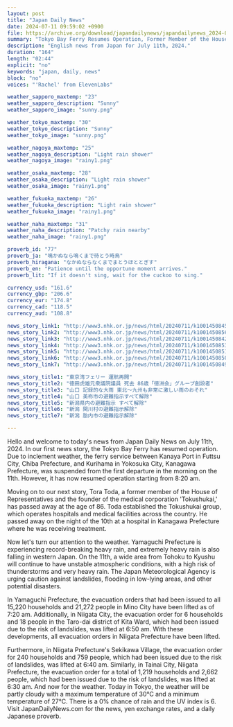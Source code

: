 ```yaml
---
layout: post
title: "Japan Daily News"
date: 2024-07-11 09:59:02 +0900
file: https://archive.org/download/japandailynews/japandailynews_2024-07-11.mp3
summary: "Tokyo Bay Ferry Resumes Operation, Former Member of the House of Representatives Tora Toda Passes Away at 86, & more…"
description: "English news from Japan for July 11th, 2024."
duration: "164"
length: "02:44"
explicit: "no"
keywords: "japan, daily, news"
block: "no"
voices: "'Rachel' from ElevenLabs"

weather_sapporo_maxtemp: "23"
weather_sapporo_description: "Sunny"
weather_sapporo_image: "sunny.png"

weather_tokyo_maxtemp: "30"
weather_tokyo_description: "Sunny"
weather_tokyo_image: "sunny.png"

weather_nagoya_maxtemp: "25"
weather_nagoya_description: "Light rain shower"
weather_nagoya_image: "rainy1.png"

weather_osaka_maxtemp: "28"
weather_osaka_description: "Light rain shower"
weather_osaka_image: "rainy1.png"

weather_fukuoka_maxtemp: "26"
weather_fukuoka_description: "Light rain shower"
weather_fukuoka_image: "rainy1.png"

weather_naha_maxtemp: "31"
weather_naha_description: "Patchy rain nearby"
weather_naha_image: "rainy1.png"

proverb_id: "77"
proverb_ja: "鳴かぬなら鳴くまで待とう時鳥"
proverb_hiragana: "なかぬならなくまでまとうほととぎす"
proverb_en: "Patience until the opportune moment arrives."
proverb_lit: "If it doesn't sing, wait for the cuckoo to sing."

currency_usd: "161.6"
currency_gbp: "206.6"
currency_eur: "174.8"
currency_cad: "118.5"
currency_aud: "108.8"

news_story_link1: "http://www3.nhk.or.jp/news/html/20240711/k10014508451000.html"
news_story_link2: "http://www3.nhk.or.jp/news/html/20240711/k10014508561000.html"
news_story_link3: "http://www3.nhk.or.jp/news/html/20240711/k10014508421000.html"
news_story_link4: "http://www3.nhk.or.jp/news/html/20240711/k10014508531000.html"
news_story_link5: "http://www3.nhk.or.jp/news/html/20240711/k10014508511000.html"
news_story_link6: "http://www3.nhk.or.jp/news/html/20240711/k10014508501000.html"
news_story_link7: "http://www3.nhk.or.jp/news/html/20240711/k10014508491000.html"

news_story_title1: "東京湾フェリー 運航再開"
news_story_title2: "徳田虎雄元衆議院議員 死去 86歳「徳洲会」グループ創設者"
news_story_title3: "山口 記録的な大雨 東北～九州も非常に激しい雨のおそれ"
news_story_title4: "山口 美祢市の避難指示すべて解除"
news_story_title5: "新潟県内の避難指示 すべて解除"
news_story_title6: "新潟 関川村の避難指示解除"
news_story_title7: "新潟 胎内市の避難指示解除"

---
```


Hello and welcome to today's news from Japan Daily News on July 11th, 2024. In our first news story, the Tokyo Bay Ferry has resumed operation. Due to inclement weather, the ferry service between Kanaya Port in Futtsu City, Chiba Prefecture, and Kurihama in Yokosuka City, Kanagawa Prefecture, was suspended from the first departure in the morning on the 11th. However, it has now resumed operation starting from 8:20 am.

Moving on to our next story, Tora Toda, a former member of the House of Representatives and the founder of the medical corporation 'Tokushukai,' has passed away at the age of 86. Toda established the Tokushukai group, which operates hospitals and medical facilities across the country. He passed away on the night of the 10th at a hospital in Kanagawa Prefecture where he was receiving treatment.

Now let's turn our attention to the weather. Yamaguchi Prefecture is experiencing record-breaking heavy rain, and extremely heavy rain is also falling in western Japan. On the 11th, a wide area from Tohoku to Kyushu will continue to have unstable atmospheric conditions, with a high risk of thunderstorms and very heavy rain. The Japan Meteorological Agency is urging caution against landslides, flooding in low-lying areas, and other potential disasters.

In Yamaguchi Prefecture, the evacuation orders that had been issued to all 15,220 households and 21,272 people in Mino City have been lifted as of 7:20 am. Additionally, in Niigata City, the evacuation order for 6 households and 18 people in the Taro-dai district of Kita Ward, which had been issued due to the risk of landslides, was lifted at 6:50 am. With these developments, all evacuation orders in Niigata Prefecture have been lifted.

Furthermore, in Niigata Prefecture's Sekikawa Village, the evacuation order for 240 households and 759 people, which had been issued due to the risk of landslides, was lifted at 6:40 am. Similarly, in Tainai City, Niigata Prefecture, the evacuation order for a total of 1,219 households and 2,662 people, which had been issued due to the risk of landslides, was lifted at 6:30 am. And now for the weather. Today in Tokyo, the weather will be partly cloudy with a maximum temperature of 30°C and a minimum temperature of 27°C. There is a 0% chance of rain and the UV index is 6.  Visit JapanDailyNews.com for the news, yen exchange rates, and a daily Japanese proverb.
